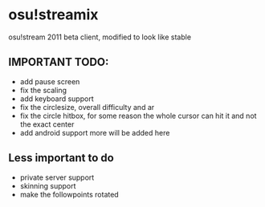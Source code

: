 # osu!streamix
 osu!stream 2011 beta client, modified to look like stable
## IMPORTANT TODO:
- add pause screen
- fix the scaling
- add keyboard support
- fix the circlesize, overall difficulty and ar
- fix the circle hitbox, for some reason the whole cursor can hit it and not the exact center
- add android support
  more will be added here
## Less important to do
- private server support
- skinning support
- make the followpoints rotated

